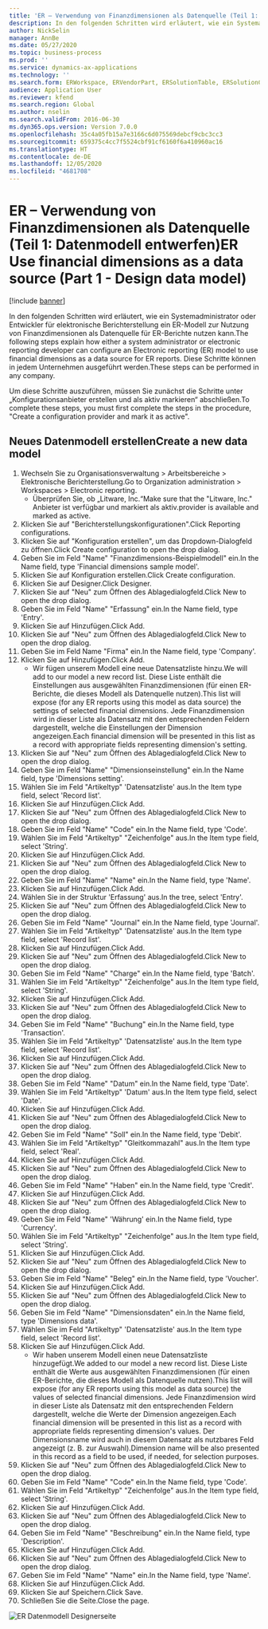 ```yaml
---
title: 'ER – Verwendung von Finanzdimensionen als Datenquelle (Teil 1: Datenmodell entwerfen)'
description: In den folgenden Schritten wird erläutert, wie ein Systemadministrator oder Entwickler für elektronische Berichterstellung ein ER-Modell zur Nutzung von Finanzdimensionen als Datenquelle für ER-Berichte nutzen kann.
author: NickSelin
manager: AnnBe
ms.date: 05/27/2020
ms.topic: business-process
ms.prod: ''
ms.service: dynamics-ax-applications
ms.technology: ''
ms.search.form: ERWorkspace, ERVendorPart, ERSolutionTable, ERSolutionCreateDropDialog, ERDataModelDesigner, ERDataModelContentsItemCreationDialog
audience: Application User
ms.reviewer: kfend
ms.search.region: Global
ms.author: nselin
ms.search.validFrom: 2016-06-30
ms.dyn365.ops.version: Version 7.0.0
ms.openlocfilehash: 35c4a05fb15a7e3166c6d075569debcf9cbc3cc3
ms.sourcegitcommit: 659375c4cc7f5524cbf91cf6160f6a410960ac16
ms.translationtype: HT
ms.contentlocale: de-DE
ms.lasthandoff: 12/05/2020
ms.locfileid: "4681708"
---
```

# <a name="er-use-financial-dimensions-as-a-data-source-part-1---design-data-model"></a><span data-ttu-id="8c998-103">ER – Verwendung von Finanzdimensionen als Datenquelle (Teil 1: Datenmodell entwerfen)</span><span class="sxs-lookup"><span data-stu-id="8c998-103">ER Use financial dimensions as a data source (Part 1 - Design data model)</span></span>

[!include [banner](../../includes/banner.md)]

<span data-ttu-id="8c998-104">In den folgenden Schritten wird erläutert, wie ein Systemadministrator oder Entwickler für elektronische Berichterstellung ein ER-Modell zur Nutzung von Finanzdimensionen als Datenquelle für ER-Berichte nutzen kann.</span><span class="sxs-lookup"><span data-stu-id="8c998-104">The following steps explain how either a system administrator or electronic reporting developer can configure an Electronic reporting (ER) model to use financial dimensions as a data source for ER reports.</span></span> <span data-ttu-id="8c998-105">Diese Schritte können in jedem Unternehmen ausgeführt werden.</span><span class="sxs-lookup"><span data-stu-id="8c998-105">These steps can be performed in any company.</span></span>

<span data-ttu-id="8c998-106">Um diese Schritte auszuführen, müssen Sie zunächst die Schritte unter „Konfigurationsanbieter erstellen und als aktiv markieren“ abschließen.</span><span class="sxs-lookup"><span data-stu-id="8c998-106">To complete these steps, you must first complete the steps in the procedure, "Create a configuration provider and mark it as active".</span></span>


## <a name="create-a-new-data-model"></a><span data-ttu-id="8c998-107">Neues Datenmodell erstellen</span><span class="sxs-lookup"><span data-stu-id="8c998-107">Create a new data model</span></span>
1. <span data-ttu-id="8c998-108">Wechseln Sie zu Organisationsverwaltung > Arbeitsbereiche > Elektronische Berichterstellung.</span><span class="sxs-lookup"><span data-stu-id="8c998-108">Go to Organization administration > Workspaces > Electronic reporting.</span></span>
    * <span data-ttu-id="8c998-109">Überprüfen Sie, ob „Litware, Inc.“</span><span class="sxs-lookup"><span data-stu-id="8c998-109">Make sure that the "Litware, Inc."</span></span> <span data-ttu-id="8c998-110">Anbieter ist verfügbar und markiert als aktiv.</span><span class="sxs-lookup"><span data-stu-id="8c998-110">provider is available and marked as active.</span></span>  
2. <span data-ttu-id="8c998-111">Klicken Sie auf "Berichterstellungskonfigurationen".</span><span class="sxs-lookup"><span data-stu-id="8c998-111">Click Reporting configurations.</span></span>
3. <span data-ttu-id="8c998-112">Klicken Sie auf "Konfiguration erstellen", um das Dropdown-Dialogfeld zu öffnen.</span><span class="sxs-lookup"><span data-stu-id="8c998-112">Click Create configuration to open the drop dialog.</span></span>
4. <span data-ttu-id="8c998-113">Geben Sie im Feld "Name" "Finanzdimensions-Beispielmodell" ein.</span><span class="sxs-lookup"><span data-stu-id="8c998-113">In the Name field, type 'Financial dimensions sample model'.</span></span>
5. <span data-ttu-id="8c998-114">Klicken Sie auf Konfiguration erstellen.</span><span class="sxs-lookup"><span data-stu-id="8c998-114">Click Create configuration.</span></span>
6. <span data-ttu-id="8c998-115">Klicken Sie auf Designer.</span><span class="sxs-lookup"><span data-stu-id="8c998-115">Click Designer.</span></span>
7. <span data-ttu-id="8c998-116">Klicken Sie auf "Neu" zum Öffnen des Ablagedialogfeld.</span><span class="sxs-lookup"><span data-stu-id="8c998-116">Click New to open the drop dialog.</span></span>
8. <span data-ttu-id="8c998-117">Geben Sie im Feld "Name" "Erfassung" ein.</span><span class="sxs-lookup"><span data-stu-id="8c998-117">In the Name field, type 'Entry'.</span></span>
9. <span data-ttu-id="8c998-118">Klicken Sie auf Hinzufügen.</span><span class="sxs-lookup"><span data-stu-id="8c998-118">Click Add.</span></span>
10. <span data-ttu-id="8c998-119">Klicken Sie auf "Neu" zum Öffnen des Ablagedialogfeld.</span><span class="sxs-lookup"><span data-stu-id="8c998-119">Click New to open the drop dialog.</span></span>
11. <span data-ttu-id="8c998-120">Geben Sie im Feld Name "Firma" ein.</span><span class="sxs-lookup"><span data-stu-id="8c998-120">In the Name field, type 'Company'.</span></span>
12. <span data-ttu-id="8c998-121">Klicken Sie auf Hinzufügen.</span><span class="sxs-lookup"><span data-stu-id="8c998-121">Click Add.</span></span>
    * <span data-ttu-id="8c998-122">Wir fügen unserem Modell eine neue Datensatzliste hinzu.</span><span class="sxs-lookup"><span data-stu-id="8c998-122">We will add to our model a new record list.</span></span> <span data-ttu-id="8c998-123">Diese Liste enthält die Einstellungen aus ausgewählten Finanzdimensionen (für einen ER-Berichte, die dieses Modell als Datenquelle nutzen).</span><span class="sxs-lookup"><span data-stu-id="8c998-123">This list will expose (for any ER reports using this model as data source) the settings of selected financial dimensions.</span></span> <span data-ttu-id="8c998-124">Jede Finanzdimension wird in dieser Liste als Datensatz mit den entsprechenden Feldern dargestellt, welche die Einstellungen der Dimension angezeigen.</span><span class="sxs-lookup"><span data-stu-id="8c998-124">Each financial dimension will be presented in this list as a record with appropriate fields representing dimension's setting.</span></span>  
13. <span data-ttu-id="8c998-125">Klicken Sie auf "Neu" zum Öffnen des Ablagedialogfeld.</span><span class="sxs-lookup"><span data-stu-id="8c998-125">Click New to open the drop dialog.</span></span>
14. <span data-ttu-id="8c998-126">Geben Sie im Feld "Name" "Dimensionseinstellung" ein.</span><span class="sxs-lookup"><span data-stu-id="8c998-126">In the Name field, type 'Dimensions setting'.</span></span>
15. <span data-ttu-id="8c998-127">Wählen Sie im Feld "Artikeltyp" 'Datensatzliste' aus.</span><span class="sxs-lookup"><span data-stu-id="8c998-127">In the Item type field, select 'Record list'.</span></span>
16. <span data-ttu-id="8c998-128">Klicken Sie auf Hinzufügen.</span><span class="sxs-lookup"><span data-stu-id="8c998-128">Click Add.</span></span>
17. <span data-ttu-id="8c998-129">Klicken Sie auf "Neu" zum Öffnen des Ablagedialogfeld.</span><span class="sxs-lookup"><span data-stu-id="8c998-129">Click New to open the drop dialog.</span></span>
18. <span data-ttu-id="8c998-130">Geben Sie im Feld "Name" "Code" ein.</span><span class="sxs-lookup"><span data-stu-id="8c998-130">In the Name field, type 'Code'.</span></span>
19. <span data-ttu-id="8c998-131">Wählen Sie im Feld "Artikeltyp" "Zeichenfolge" aus.</span><span class="sxs-lookup"><span data-stu-id="8c998-131">In the Item type field, select 'String'.</span></span>
20. <span data-ttu-id="8c998-132">Klicken Sie auf Hinzufügen.</span><span class="sxs-lookup"><span data-stu-id="8c998-132">Click Add.</span></span>
21. <span data-ttu-id="8c998-133">Klicken Sie auf "Neu" zum Öffnen des Ablagedialogfeld.</span><span class="sxs-lookup"><span data-stu-id="8c998-133">Click New to open the drop dialog.</span></span>
22. <span data-ttu-id="8c998-134">Geben Sie im Feld "Name" "Name" ein.</span><span class="sxs-lookup"><span data-stu-id="8c998-134">In the Name field, type 'Name'.</span></span>
23. <span data-ttu-id="8c998-135">Klicken Sie auf Hinzufügen.</span><span class="sxs-lookup"><span data-stu-id="8c998-135">Click Add.</span></span>
24. <span data-ttu-id="8c998-136">Wählen Sie in der Struktur 'Erfassung' aus.</span><span class="sxs-lookup"><span data-stu-id="8c998-136">In the tree, select 'Entry'.</span></span>
25. <span data-ttu-id="8c998-137">Klicken Sie auf "Neu" zum Öffnen des Ablagedialogfeld.</span><span class="sxs-lookup"><span data-stu-id="8c998-137">Click New to open the drop dialog.</span></span>
26. <span data-ttu-id="8c998-138">Geben Sie im Feld "Name" "Journal" ein.</span><span class="sxs-lookup"><span data-stu-id="8c998-138">In the Name field, type 'Journal'.</span></span>
27. <span data-ttu-id="8c998-139">Wählen Sie im Feld "Artikeltyp" 'Datensatzliste' aus.</span><span class="sxs-lookup"><span data-stu-id="8c998-139">In the Item type field, select 'Record list'.</span></span>
28. <span data-ttu-id="8c998-140">Klicken Sie auf Hinzufügen.</span><span class="sxs-lookup"><span data-stu-id="8c998-140">Click Add.</span></span>
29. <span data-ttu-id="8c998-141">Klicken Sie auf "Neu" zum Öffnen des Ablagedialogfeld.</span><span class="sxs-lookup"><span data-stu-id="8c998-141">Click New to open the drop dialog.</span></span>
30. <span data-ttu-id="8c998-142">Geben Sie im Feld "Name" "Charge" ein.</span><span class="sxs-lookup"><span data-stu-id="8c998-142">In the Name field, type 'Batch'.</span></span>
31. <span data-ttu-id="8c998-143">Wählen Sie im Feld "Artikeltyp" "Zeichenfolge" aus.</span><span class="sxs-lookup"><span data-stu-id="8c998-143">In the Item type field, select 'String'.</span></span>
32. <span data-ttu-id="8c998-144">Klicken Sie auf Hinzufügen.</span><span class="sxs-lookup"><span data-stu-id="8c998-144">Click Add.</span></span>
33. <span data-ttu-id="8c998-145">Klicken Sie auf "Neu" zum Öffnen des Ablagedialogfeld.</span><span class="sxs-lookup"><span data-stu-id="8c998-145">Click New to open the drop dialog.</span></span>
34. <span data-ttu-id="8c998-146">Geben Sie im Feld "Name" "Buchung" ein.</span><span class="sxs-lookup"><span data-stu-id="8c998-146">In the Name field, type 'Transaction'.</span></span>
35. <span data-ttu-id="8c998-147">Wählen Sie im Feld "Artikeltyp" 'Datensatzliste' aus.</span><span class="sxs-lookup"><span data-stu-id="8c998-147">In the Item type field, select 'Record list'.</span></span>
36. <span data-ttu-id="8c998-148">Klicken Sie auf Hinzufügen.</span><span class="sxs-lookup"><span data-stu-id="8c998-148">Click Add.</span></span>
37. <span data-ttu-id="8c998-149">Klicken Sie auf "Neu" zum Öffnen des Ablagedialogfeld.</span><span class="sxs-lookup"><span data-stu-id="8c998-149">Click New to open the drop dialog.</span></span>
38. <span data-ttu-id="8c998-150">Geben Sie im Feld "Name" "Datum" ein.</span><span class="sxs-lookup"><span data-stu-id="8c998-150">In the Name field, type 'Date'.</span></span>
39. <span data-ttu-id="8c998-151">Wählen Sie im Feld "Artikeltyp" 'Datum' aus.</span><span class="sxs-lookup"><span data-stu-id="8c998-151">In the Item type field, select 'Date'.</span></span>
40. <span data-ttu-id="8c998-152">Klicken Sie auf Hinzufügen.</span><span class="sxs-lookup"><span data-stu-id="8c998-152">Click Add.</span></span>
41. <span data-ttu-id="8c998-153">Klicken Sie auf "Neu" zum Öffnen des Ablagedialogfeld.</span><span class="sxs-lookup"><span data-stu-id="8c998-153">Click New to open the drop dialog.</span></span>
42. <span data-ttu-id="8c998-154">Geben Sie im Feld "Name" "Soll" ein.</span><span class="sxs-lookup"><span data-stu-id="8c998-154">In the Name field, type 'Debit'.</span></span>
43. <span data-ttu-id="8c998-155">Wählen Sie im Feld "Artikeltyp" "Gleitkommazahl" aus.</span><span class="sxs-lookup"><span data-stu-id="8c998-155">In the Item type field, select 'Real'.</span></span>
44. <span data-ttu-id="8c998-156">Klicken Sie auf Hinzufügen.</span><span class="sxs-lookup"><span data-stu-id="8c998-156">Click Add.</span></span>
45. <span data-ttu-id="8c998-157">Klicken Sie auf "Neu" zum Öffnen des Ablagedialogfeld.</span><span class="sxs-lookup"><span data-stu-id="8c998-157">Click New to open the drop dialog.</span></span>
46. <span data-ttu-id="8c998-158">Geben Sie im Feld "Name" "Haben" ein.</span><span class="sxs-lookup"><span data-stu-id="8c998-158">In the Name field, type 'Credit'.</span></span>
47. <span data-ttu-id="8c998-159">Klicken Sie auf Hinzufügen.</span><span class="sxs-lookup"><span data-stu-id="8c998-159">Click Add.</span></span>
48. <span data-ttu-id="8c998-160">Klicken Sie auf "Neu" zum Öffnen des Ablagedialogfeld.</span><span class="sxs-lookup"><span data-stu-id="8c998-160">Click New to open the drop dialog.</span></span>
49. <span data-ttu-id="8c998-161">Geben Sie im Feld "Name" 'Währung' ein.</span><span class="sxs-lookup"><span data-stu-id="8c998-161">In the Name field, type 'Currency'.</span></span>
50. <span data-ttu-id="8c998-162">Wählen Sie im Feld "Artikeltyp" "Zeichenfolge" aus.</span><span class="sxs-lookup"><span data-stu-id="8c998-162">In the Item type field, select 'String'.</span></span>
51. <span data-ttu-id="8c998-163">Klicken Sie auf Hinzufügen.</span><span class="sxs-lookup"><span data-stu-id="8c998-163">Click Add.</span></span>
52. <span data-ttu-id="8c998-164">Klicken Sie auf "Neu" zum Öffnen des Ablagedialogfeld.</span><span class="sxs-lookup"><span data-stu-id="8c998-164">Click New to open the drop dialog.</span></span>
53. <span data-ttu-id="8c998-165">Geben Sie im Feld "Name" "Beleg" ein.</span><span class="sxs-lookup"><span data-stu-id="8c998-165">In the Name field, type 'Voucher'.</span></span>
54. <span data-ttu-id="8c998-166">Klicken Sie auf Hinzufügen.</span><span class="sxs-lookup"><span data-stu-id="8c998-166">Click Add.</span></span>
55. <span data-ttu-id="8c998-167">Klicken Sie auf "Neu" zum Öffnen des Ablagedialogfeld.</span><span class="sxs-lookup"><span data-stu-id="8c998-167">Click New to open the drop dialog.</span></span>
56. <span data-ttu-id="8c998-168">Geben Sie im Feld "Name" "Dimensionsdaten" ein.</span><span class="sxs-lookup"><span data-stu-id="8c998-168">In the Name field, type 'Dimensions data'.</span></span>
57. <span data-ttu-id="8c998-169">Wählen Sie im Feld "Artikeltyp" 'Datensatzliste' aus.</span><span class="sxs-lookup"><span data-stu-id="8c998-169">In the Item type field, select 'Record list'.</span></span>
58. <span data-ttu-id="8c998-170">Klicken Sie auf Hinzufügen.</span><span class="sxs-lookup"><span data-stu-id="8c998-170">Click Add.</span></span>
    * <span data-ttu-id="8c998-171">Wir haben unserem Modell einen neue Datensatzliste hinzugefügt.</span><span class="sxs-lookup"><span data-stu-id="8c998-171">We added to our model a new record list.</span></span> <span data-ttu-id="8c998-172">Diese Liste enthält die Werte aus ausgewählten Finanzdimensionen (für einen ER-Berichte, die dieses Modell als Datenquelle nutzen).</span><span class="sxs-lookup"><span data-stu-id="8c998-172">This list will expose (for any ER reports using this model as data source) the values of selected financial dimensions.</span></span> <span data-ttu-id="8c998-173">Jede Finanzdimension wird in dieser Liste als Datensatz mit den entsprechenden Feldern dargestellt, welche die Werte der Dimension angezeigen.</span><span class="sxs-lookup"><span data-stu-id="8c998-173">Each financial dimension will be presented in this list as a record with appropriate fields representing dimension's values.</span></span> <span data-ttu-id="8c998-174">Der Dimensionsname wird auch in diesem Datensatz als nutzbares Feld angezeigt (z. B. zur Auswahl).</span><span class="sxs-lookup"><span data-stu-id="8c998-174">Dimension name will be also presented in this record as a field to be used, if needed, for selection purposes.</span></span>  
59. <span data-ttu-id="8c998-175">Klicken Sie auf "Neu" zum Öffnen des Ablagedialogfeld.</span><span class="sxs-lookup"><span data-stu-id="8c998-175">Click New to open the drop dialog.</span></span>
60. <span data-ttu-id="8c998-176">Geben Sie im Feld "Name" "Code" ein.</span><span class="sxs-lookup"><span data-stu-id="8c998-176">In the Name field, type 'Code'.</span></span>
61. <span data-ttu-id="8c998-177">Wählen Sie im Feld "Artikeltyp" "Zeichenfolge" aus.</span><span class="sxs-lookup"><span data-stu-id="8c998-177">In the Item type field, select 'String'.</span></span>
62. <span data-ttu-id="8c998-178">Klicken Sie auf Hinzufügen.</span><span class="sxs-lookup"><span data-stu-id="8c998-178">Click Add.</span></span>
63. <span data-ttu-id="8c998-179">Klicken Sie auf "Neu" zum Öffnen des Ablagedialogfeld.</span><span class="sxs-lookup"><span data-stu-id="8c998-179">Click New to open the drop dialog.</span></span>
64. <span data-ttu-id="8c998-180">Geben Sie im Feld "Name" "Beschreibung" ein.</span><span class="sxs-lookup"><span data-stu-id="8c998-180">In the Name field, type 'Description'.</span></span>
65. <span data-ttu-id="8c998-181">Klicken Sie auf Hinzufügen.</span><span class="sxs-lookup"><span data-stu-id="8c998-181">Click Add.</span></span>
66. <span data-ttu-id="8c998-182">Klicken Sie auf "Neu" zum Öffnen des Ablagedialogfeld.</span><span class="sxs-lookup"><span data-stu-id="8c998-182">Click New to open the drop dialog.</span></span>
67. <span data-ttu-id="8c998-183">Geben Sie im Feld "Name" "Name" ein.</span><span class="sxs-lookup"><span data-stu-id="8c998-183">In the Name field, type 'Name'.</span></span>
68. <span data-ttu-id="8c998-184">Klicken Sie auf Hinzufügen.</span><span class="sxs-lookup"><span data-stu-id="8c998-184">Click Add.</span></span>
69. <span data-ttu-id="8c998-185">Klicken Sie auf Speichern.</span><span class="sxs-lookup"><span data-stu-id="8c998-185">Click Save.</span></span>
70. <span data-ttu-id="8c998-186">Schließen Sie die Seite.</span><span class="sxs-lookup"><span data-stu-id="8c998-186">Close the page.</span></span>

![ER Datenmodell Designerseite](../media/er-financial-dimensions-guides-data-model.png)

